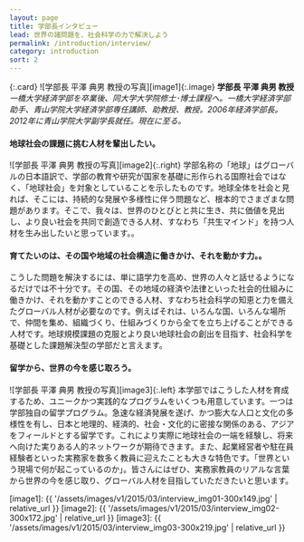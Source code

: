 ```yaml
---
layout: page
title: 学部長インタビュー
lead: 世界の諸問題を、社会科学の力で解決しよう
permalink: /introduction/interview/
category: introduction
sort: 2
---
```


{:.card}
![学部長 平澤 典男 教授の写真][image1]{:.image}
**学部長 平澤 典男 教授**
*一橋大学経済学部を卒業後、同大学大学院修士･博士課程へ。一橋大学経済学部助手、青山学院大学経済学部専任講師、助教授、教授。2006年経済学部長。2012年に青山学院大学副学長就任。現在に至る。*

#### 地球社会の課題に挑む人材を輩出したい。
![学部長 平澤 典男 教授の写真][image2]{:.right}
学部名称の「地球」はグローバルの日本語訳で、学部の教育や研究が国家を基礎に形作られる国際社会ではなく、「地球社会」を対象としていることを示したものです。地球全体を社会と見れば、そこには、持続的な発展や多様性に伴う問題など、根本的でさまざまな問題があります。そこで、我々は、世界のひとびとと共に生き、共に価値を見出し、より良い社会を共同で創造できる人材、すなわち「共生マインド」を持つ人材を生み出したいと思っています。。

#### 育てたいのは、その国や地域の社会構造に働きかけ、それを動かす力。。
こうした問題を解決するには、単に語学力を高め、世界の人々と話せるようになるだけでは不十分です。その国、その地域の経済や法律といった社会的仕組みに働きかけ、それを動かすことのできる人材、すなわち社会科学の知恵と力を備えたグローバル人材が必要なのです。例えばそれは、いろんな国、いろんな場所で、仲間を集め、組織づくり、仕組みづくりから全てを立ち上げることができる人材です。地球規模課題の克服とより良い地球社会の創出を目指す、社会科学を基礎とした課題解決型の学部だと言えます。

#### 留学から、世界の今を感じ取ろう。
![学部長 平澤 典男 教授の写真][image3]{:.left}
本学部ではこうした人材を育成するため、ユニークかつ実践的なプログラムをいくつも用意しています。一つは学部独自の留学プログラム。急速な経済発展を遂げ、かつ膨大な人口と文化の多様性を有し、日本と地理的、経済的、社会・文化的に密接な関係のある、アジアをフィールドとする留学です。これにより実際に地球社会の一端を経験し、将来へ向けた実りある人的ネットワークが期待できます。また、起業経営者や駐在員経験者といった実務家を数多く教員に迎えたことも大きな特色です。「世界という現場で何が起こっているのか」。皆さんにはぜひ、実務家教員のリアルな言葉から世界の今を感じ取り、グローバル人材を目指していただきたいと思います。

[image1]: {{ '/assets/images/v1/2015/03/interview_img01-300x149.jpg' | relative_url }}
[image2]: {{ '/assets/images/v1/2015/03/interview_img02-300x172.jpg' | relative_url }}
[image3]: {{ '/assets/images/v1/2015/03/interview_img03-300x219.jpg' | relative_url }}
